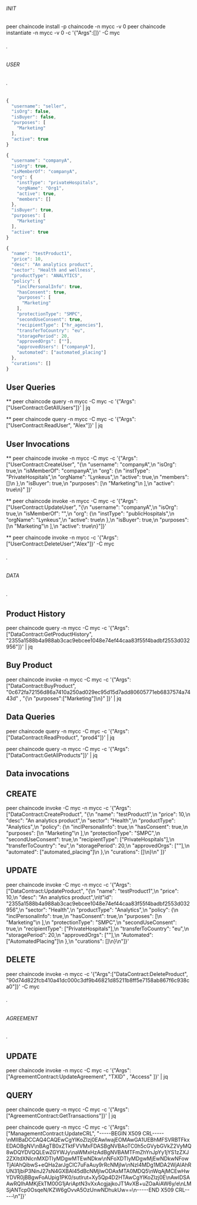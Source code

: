 
###### INIT 

peer chaincode install -p chaincode -n mycc -v 0
peer chaincode instantiate -n mycc -v 0 -c '{"Args":[]}' -C myc


###### .
###### USER 
###### .

```js
{
  "username": "seller",
  "isOrg": false,
  "isBuyer": false,
  "purposes": [
    "Marketing"
  ],
  "active": true
}

{
  "username": "companyA",
  "isOrg": true,
  "isMemberOf": "companyA",
  "org": {
    "instType": "privateHospitals",
    "orgName": "Org1",
    "active": true,
    "members": []
  },
  "isBuyer": true,
  "purposes": [
    "Marketing"
  ],
  "active": true
}
```

```js
{
  "name": "testProduct1",
  "price": 10,
  "desc": "An analytics product",
  "sector": "Health and wellness",
  "productType": "ANALYTICS",
  "policy": {
    "inclPersonalInfo": true,
    "hasConsent": true,
    "purposes": [
      "Marketing"
    ],
    "protectionType": "SMPC",
    "secondUseConsent": true,
    "recipientType": ["hr_agencies"],
    "transferToCountry": "eu",
    "storagePeriod": 20,
    "approvedOrgs": [""],
    "approvedUsers": ["companyA"],
    "automated": ["automated_placing"]
  },
  "curations": []
}


```

## User Queries

** 
peer chaincode query -n mycc -C myc -c '{"Args":["UserContract:GetAllUsers"]}' | jq

**
peer chaincode query -n mycc -C myc -c '{"Args":["UserContract:ReadUser", "Alex"]}' | jq

## User Invocations

**
peer chaincode invoke  -n mycc -C myc -c '{"Args":["UserContract:CreateUser", "{\n  \"username\": \"companyA\",\n  \"isOrg\": true,\n  \"isMemberOf\": \"companyA\",\n  \"org\": {\n    \"instType\": \"PrivateHospitals\",\n    \"orgName\": \"Lynkeus\",\n    \"active\": true,\n    \"members\": []\n  },\n  \"isBuyer\": true,\n  \"purposes\": [\n    \"Marketing\"\n  ],\n  \"active\": true\n}"           ]}' 

**
peer chaincode invoke  -n mycc -C myc -c '{"Args":["UserContract:UpdateUser", "{\n  \"username\": \"companyA\",\n  \"isOrg\": true,\n  \"isMemberOf\": \"\",\n  \"org\": {\n    \"instType\": \"publicHospitals\",\n    \"orgName\": \"Lynkeus\",\n    \"active\": true\n  },\n  \"isBuyer\": true,\n  \"purposes\": [\n    \"Marketing\"\n  ],\n  \"active\": true\n}"]}' 

**
peer chaincode invoke  -n mycc  -c '{"Args":["UserContract:DeleteUser","Alex"]}' -C myc


###### .
###### DATA
###### .

## Product History


peer chaincode query -n mycc -C myc -c '{"Args":["DataContract:GetProductHistory", "2355a1588b4a988ab3cac9ebcee1048e74ef44caa83f55f4badbf2553d032956"]}' | jq 


## Buy Product

peer chaincode invoke -n mycc -C myc -c '{"Args":["DataContract:BuyProduct", "0c672fa72156d86a7410a250ad029ec95d15d7add80605771eb6837574a7443d" ,   "{\n   \"purposes\":[\"Marketing\"]\n}"      ]}' | jq 


## Data Queries 
peer chaincode query -n mycc -C myc -c '{"Args":["DataContract:ReadProduct", "prod4"]}' | jq 

peer chaincode query -n mycc -C myc -c '{"Args":["DataContract:GetAllProducts"]}' | jq 


## Data invocations

## CREATE
peer chaincode invoke -C myc -n mycc  -c '{"Args":["DataContract:CreateProduct",   "{\n  \"name\": \"testProduct1\",\n  \"price\": 10,\n  \"desc\": \"An analytics product\",\n  \"sector\": \"Health\",\n  \"productType\": \"Analytics\",\n  \"policy\": {\n    \"inclPersonalInfo\": true,\n    \"hasConsent\": true,\n    \"purposes\": [\n      \"Marketing\"\n    ],\n    \"protectionType\": \"SMPC\",\n    \"secondUseConsent\": true,\n    \"recipientType\": [\"PrivateHospitals\"],\n    \"transferToCountry\": \"eu\",\n    \"storagePeriod\": 20,\n    \"approvedOrgs\": [\"\"],\n    \"automated\": [\"automated_placing\"]\n  },\n  \"curations\": []\n}\n"  ]}'  

## UPDATE
peer chaincode invoke  -C myc -n mycc  -c '{"Args":["DataContract:UpdateProduct", "{\n  \"name\": \"testProduct1\",\n  \"price\": 10,\n  \"desc\": \"An analytics product\",\n\t\"id\": \"2355a1588b4a988ab3cac9ebcee1048e74ef44caa83f55f4badbf2553d032956\",\n  \"sector\": \"Health\",\n  \"productType\": \"Analytics\",\n  \"policy\": {\n    \"inclPersonalInfo\": true,\n    \"hasConsent\": true,\n    \"purposes\": [\n      \"Marketing\"\n    ],\n    \"protectionType\": \"SMPC\",\n    \"secondUseConsent\": true,\n    \"recipientType\": [\"PrivateHospitals\"],\n    \"transferToCountry\": \"eu\",\n    \"storagePeriod\": 20,\n    \"approvedOrgs\": [\"\"],\n    \"Automated\": [\"AutomatedPlacing\"]\n  },\n  \"curations\": []\n}\n"]}'  

## DELETE
peer chaincode invoke  -n mycc  -c '{"Args":["DataContract:DeleteProduct", "90d74d822fcb410a41dc000c3df9b46821d85211b8ff5e7158ab867f6c938ca0"]}' -C myc


###### .
###### AGREEMENT
###### .

## UPDATE

peer chaincode invoke -n mycc -C myc -c '{"Args":["AgreementContract:UpdateAgreement", "TXID" , "Access" ]}' | jq 

<!-- peer
peer chaincode query -n mycc -C myc -c '{"Args":["AgreementContract:IsEligible", "0c672fa72156d86a7410a250ad029ec95d15d7add80605771eb6837574a7443d"]}' | jq -->

## QUERY

peer chaincode query -n mycc -C myc -c '{"Args":["AgreementContract:GetTransactions"]}' | jq 


peer chaincode query -n mycc -C myc -c '{"Args":["ManagementContract:UpdateCRL", "-----BEGIN X509 CRL-----\nMIIBaDCCAQ4CAQEwCgYIKoZIzj0EAwIwajEOMAwGA1UEBhMFSVRBTFkxEDAOBgNV\nBAgTB0xZTktFVVMxFDASBgNVBAoTC0h5cGVybGVkZ2VyMQ8wDQYDVQQLEwZGYWJy\naWMxHzAdBgNVBAMTFmZhYnJpYy1jYS1zZXJ2ZXItdXNlcnMXDTIyMDgwMTEwNDkw\nNFoXDTIyMDgwMjEwNDkwNFowTjAlAhQibwS+eQHa2arJgClC7uFaAuy9rRcNMjIw\nNzI4MDg1MDA2WjAlAhRUN31jbiP3NinJ27sN4GXBAl45dBcNMjIwODAxMTA0MDQ5\nWqAjMCEwHwYDVR0jBBgwFoAUpig1PK0/sutlrut+Xy5Qp4D2HTAwCgYIKoZIzj0E\nAwIDSAAwRQIhAMKjEkTM00G1jAriAptN3vXxAcgjajkoJT1AvXB+uZOaAiAW6y/e\nLMSjANTcp0OsqeN/KZW6gOvvA5OzUnwNDhukUw==\n-----END X509 CRL-----\n"]}'

